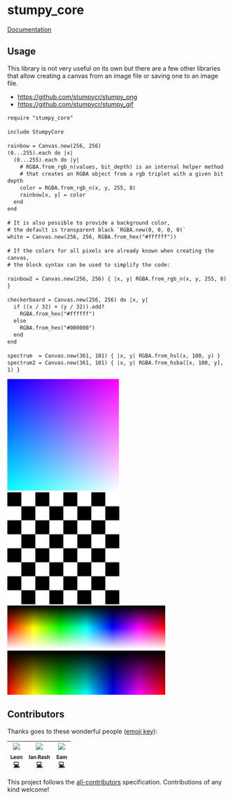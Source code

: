 # stumpy_core

[Documentation](https://docs.leonrische.me/stumpy_core/)

## Usage

This library is not very useful on its own
but there are a few other libraries
that allow creating a canvas from an image file
or saving one to an image file.

* <https://github.com/stumpycr/stumpy_png>
* <https://github.com/stumpycr/stumpy_gif>

```crystal
require "stumpy_core"

include StumpyCore

rainbow = Canvas.new(256, 256)
(0...255).each do |x|
  (0...255).each do |y|
    # RGBA.from_rgb_n(values, bit_depth) is an internal helper method
    # that creates an RGBA object from a rgb triplet with a given bit depth
    color = RGBA.from_rgb_n(x, y, 255, 8)
    rainbow[x, y] = color
  end
end

# It is also possible to provide a background color,
# the default is transparent black `RGBA.new(0, 0, 0, 0)`
white = Canvas.new(256, 256, RGBA.from_hex("#ffffff"))

# If the colors for all pixels are already known when creating the canvas,
# the block syntax can be used to simplify the code:

rainbow2 = Canvas.new(256, 256) { |x, y| RGBA.from_rgb_n(x, y, 255, 8) }

checkerboard = Canvas.new(256, 256) do |x, y|
  if ((x / 32) + (y / 32)).odd?
    RGBA.from_hex("#ffffff")
  else
    RGBA.from_hex("#000000")
  end
end

spectrum  = Canvas.new(361, 101) { |x, y| RGBA.from_hsl(x, 100, y) }
spectrum2 = Canvas.new(361, 101) { |x, y| RGBA.from_hsba([x, 100, y], 1) }
```

![rainbow image](images/rainbow.png)
![checkerboard image](images/checkerboard.png)
![spectrum image](images/spectrum.png)
![spectrum2 image](images/hsv-spectrum.png)

## Contributors

Thanks goes to these wonderful people ([emoji key](https://github.com/kentcdodds/all-contributors#emoji-key)):

<!-- ALL-CONTRIBUTORS-LIST:START - Do not remove or modify this section -->
| [<img src="https://avatars.githubusercontent.com/u/2060269?v=3" width="100px;"/><br /><sub>Leon</sub>](https://github.com/l3kn)<br />[💻](https://github.com/l3kn/stumpy_core/commits?author=l3kn "Code") | [<img src="https://avatars.githubusercontent.com/u/1298501?v=3" width="100px;"/><br /><sub>Ian Rash</sub>](http://broken-kami.tumblr.com)<br />[💻](https://github.com/l3kn/stumpy_core/commits?author=redcodefinal "Code") | [<img src="https://avatars2.githubusercontent.com/u/26842759?v=3" width="100px;"/><br /><sub>Sam</sub>](https://github.com/Demonstrandum)<br />[💻](https://github.com/l3kn/stumpy_core/commits?author=Demonstrandum "Code") |
| :---: | :---: | :---: |
<!-- ALL-CONTRIBUTORS-LIST:END -->

This project follows the [all-contributors](https://github.com/kentcdodds/all-contributors) specification. Contributions of any kind welcome!
